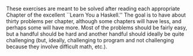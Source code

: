 
These exercises are meant to be solved after reading each appropriate Chapter of the 
excellent ``Learn You a Haskell.'' The goal is to have about thirty problems per chapter, 
although some chapters will have less, and perhaps some will have more. Most of the 
problems should be fairly easy, but a handful should be hard and another handful 
should ideally be quite challenging (but, ideally, challenging to program and not
challenging because they involve difficult math, etc.).
